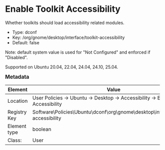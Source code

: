 # Enable Toolkit Accessibility

Whether toolkits should load accessibility related modules.

- Type: dconf
- Key: /org/gnome/desktop/interface/toolkit-accessibility
- Default: false

Note: default system value is used for "Not Configured" and enforced if "Disabled".

Supported on Ubuntu 20.04, 22.04, 24.04, 24.10, 25.04.



<span style="font-size: larger;">**Metadata**</span>

| Element      | Value            |
| ---          | ---              |
| Location     | User Policies -> Ubuntu -> Desktop -> Accessibility -> Enable Toolkit Accessibility    |
| Registry Key | Software\Policies\Ubuntu\dconf\org\gnome\desktop\interface\toolkit-accessibility         |
| Element type | boolean |
| Class:       | User       |
